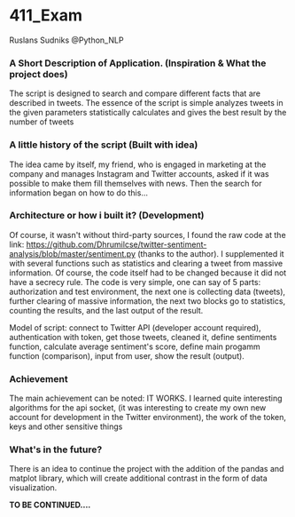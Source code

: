 # 411_Exam
Ruslans Sudniks @Python_NLP


### A Short Description of Application. (Inspiration & What the project does)
The script is designed to search and compare different facts that are described in tweets. The essence of the script is simple analyzes tweets in the given parameters statistically calculates and gives the best result by the number of tweets
### A little history of the script (Built with idea)
The idea came by itself, my friend, who is engaged in marketing at the company and manages Instagram and Twitter accounts, asked if it was possible to make them fill themselves with news. Then the search for information began on how to do this...
### Architecture or how i built it? (Development)
Of course, it wasn't without third-party sources, I found the raw code at the link: https://github.com/Dhrumilcse/twitter-sentiment-analysis/blob/master/sentiment.py (thanks to the author). I supplemented it with several functions such as statistics and clearing a tweet from massive information. Of course, the code itself had to be changed because it did not have a secrecy rule. The code is very simple, one can say of 5 parts: authorization and test environment, the next one is collecting data (tweets), further clearing of massive information, the next two blocks go to statistics, counting the results, and the last output of the result.

Model of script: connect to Twitter API (developer account required), authentication with token, get those tweets, cleaned it, define sentiments function, calculate average sentiment's score, define main progamm function (comparison), input from user, show the result (output).

### Achievement
The main achievement can be noted: IT WORKS. I learned quite interesting algorithms for the api socket, (it was interesting to create my own new account for development in the Twitter environment), the work of the token, keys and other sensitive things
### What's in the future?
There is an idea to continue the project with the addition of the pandas and matplot library, which will create additional contrast in the form of data visualization.

<strong>TO BE CONTINUED....</strong>

